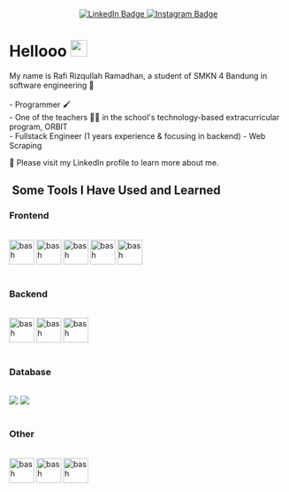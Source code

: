 <div class="header" align="center">
<div id="badges">
  <a href="https://www.linkedin.com/in/rafi-rizqullah-ramadhan-07886b283/">
    <img src="https://img.shields.io/badge/LinkedIn-blue?style=for-the-badge&logo=linkedin&logoColor=white" alt="LinkedIn Badge"/>
  </a>
  <a href="https://www.instagram.com/_urafi/">
    <img src="https://img.shields.io/badge/Instagram-purple?style=for-the-badge&logo=instagram&logoColor=white" alt="Instagram Badge"/>
  </a>
</div>
</div>

<h1>
  Hellooo
  <img src="https://media.giphy.com/media/hvRJCLFzcasrR4ia7z/giphy.gif" width="30px"/>
</h1>
My name is Rafi Rizqullah Ramadhan, a student of SMKN 4 Bandung in software engineering 🏫 </br> </br>
- Programmer 🖌️ </br>
- One of the teachers 👨‍🏫 in the school's technology-based extracurricular program, ORBIT </br>
- Fullstack Engineer (1 years experience & focusing in backend)
- Web Scraping

🌠 Please visit my LinkedIn profile to learn more about me.

<h2> &nbsp;Some Tools I Have Used and Learned</h2>
<p align="left">
<h3>Frontend</h3></br>
<div>
<img src="https://cdn.jsdelivr.net/gh/devicons/devicon/icons/react/react-original.svg" alt="bash" width="45" height="45"/>
<img src="https://cdn.jsdelivr.net/gh/devicons/devicon/icons/vuejs/vuejs-original.svg" alt="bash" width="45" height="45"/>
<img src="https://cdn.jsdelivr.net/gh/devicons/devicon/icons/sass/sass-original.svg" alt="bash" width="45" height="45"/>
<img src="https://cdn.jsdelivr.net/gh/devicons/devicon/icons/vuejs/vuejs-original.svg" alt="bash" width="45" height="45"/>
<img src="https://cdn.jsdelivr.net/gh/devicons/devicon/icons/flutter/flutter-original.svg" alt="bash" width="45" height="45"/>
</div>
</br>

<h3>Backend</h3></br>
<div>
<img src="https://cdn.jsdelivr.net/gh/devicons/devicon/icons/go/go-original.svg" alt="bash" width="45" height="45"/>
<img src="https://cdn.jsdelivr.net/gh/devicons/devicon/icons/nodejs/nodejs-original.svg" alt="bash" width="45" height="45"/>
<img src="https://cdn.jsdelivr.net/gh/devicons/devicon/icons/express/express-original.svg" alt="bash" width="45" height="45"/>
</div>
</br>

<h3>Database</h3></br>
<div>
<img src="https://cdn.jsdelivr.net/gh/devicons/devicon/icons/postgresql/postgresql-original.svg" />
<img src="https://cdn.jsdelivr.net/gh/devicons/devicon/icons/mariadb/mariadb-original.svg" />
</div>
</br>

<h3>Other</h3></br>
<div>
<img src="https://cdn.jsdelivr.net/gh/devicons/devicon/icons/redis/redis-original.svg" alt="bash" width="45" height="45"/>
<img src="https://cdn.jsdelivr.net/gh/devicons/devicon/icons/rabbitmq/rabbitmq-original.svg" alt="bash" width="45" height="45"/>
<img src="https://cdn.jsdelivr.net/gh/devicons/devicon/icons/git/git-original.svg" alt="bash" width="45" height="45"/>
</div>

